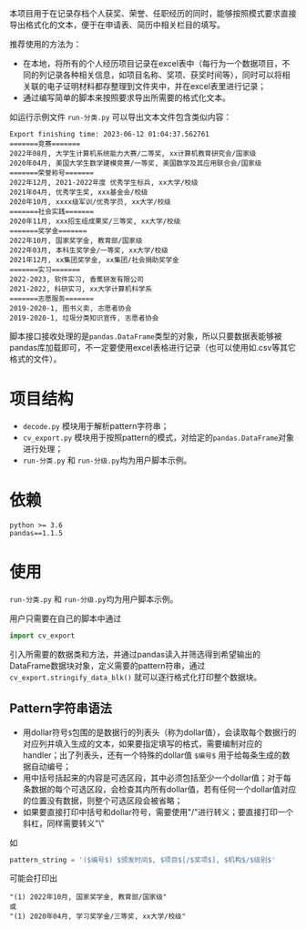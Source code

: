 本项目用于在记录存档个人获奖、荣誉、任职经历的同时，能够按照模式要求直接导出格式化的文本，便于在申请表、简历中相关栏目的填写。

推荐使用的方法为：
- 在本地，将所有的个人经历项目记录在excel表中（每行为一个数据项目，不同的列记录各种相关信息，如项目名称、奖项、获奖时间等），同时可以将相关联的电子证明材料都存整理到文件夹中，并在excel表里进行记录；
- 通过编写简单的脚本来按照要求导出所需要的格式化文本。

如运行示例文件 `run-分类.py` 可以导出文本文件包含类似内容：
```
Export finishing time: 2023-06-12 01:04:37.562761
=======竞赛=======
2022年08月, 大学生计算机系统能力大赛/二等奖, xx计算机教育研究会/国家级
2020年04月, 美国大学生数学建模竞赛/一等奖, 美国数学及其应用联合会/国家级
=======荣誉称号=======
2022年12月, 2021-2022年度 优秀学生标兵, xx大学/校级
2021年04月, 优秀学生奖, xxx基金会/校级
2020年10月, xxxx级军训/优秀学员, xx大学/校级
=======社会实践=======
2020年11月, xxx招生组成果奖/三等奖, xx大学/校级
=======奖学金=======
2022年10月, 国家奖学金, 教育部/国家级
2022年03月, 本科生奖学金/一等奖, xx大学/校级
2021年12月, xx集团奖学金, xx集团/社会捐助奖学金
=======实习=======
2022-2023, 软件实习, 香蕉研发有限公司
2021-2022, 科研实习, xx大学计算机科学系
=======志愿服务=======
2019-2020-1, 图书义卖, 志愿者协会
2019-2020-1, 垃圾分类知识宣传, 志愿者协会

```

脚本接口接收处理的是`pandas.DataFrame`类型的对象，所以只要数据表能够被pandas库加载即可，不一定要使用excel表格进行记录（也可以使用如.csv等其它格式的文件）。

# 项目结构

- `decode.py` 模块用于解析pattern字符串；
- `cv_export.py` 模块用于按照pattern的模式，对给定的`pandas.DataFrame`对象进行处理；
- `run-分类.py` 和 `run-分级.py`均为用户脚本示例。


# 依赖

```
python >= 3.6
pandas==1.1.5
```

# 使用

`run-分类.py` 和 `run-分级.py`均为用户脚本示例。

用户只需要在自己的脚本中通过
```python
import cv_export
```
引入所需要的数据类和方法，并通过pandas读入并筛选得到希望输出的DataFrame数据块对象，定义需要的pattern符串，通过`cv_export.stringify_data_blk()` 就可以逐行格式化打印整个数据块。


## Pattern字符串语法

- 用dollar符号`$`包围的是数据行的列表头（称为dollar值），会读取每个数据行的对应列并填入生成的文本，如果要指定填写的格式，需要编制对应的handler；出了列表头，还有一个特殊的dollar值 `$编号$` 用于给每条生成的数据自动编号；
- 用中括号括起来的内容是可选区段，其中必须包括至少一个dollar值；对于每条数据的每个可选区段，会检查其内所有dollar值，若有任何一个dollar值对应的位置没有数据，则整个可选区段会被省略；
- 如果要直接打印中括号和dollar符号，需要使用"/"进行转义；要直接打印一个斜杠，同样需要转义"\\"

如
```python
pattern_string = '($编号$) $颁发时间$, $项目$[/$奖项$], $机构$/$级别$'
```
可能会打印出
```
"(1) 2022年10月, 国家奖学金, 教育部/国家级"
或
"(1) 2020年04月, 学习奖学金/三等奖, xx大学/校级"
```


